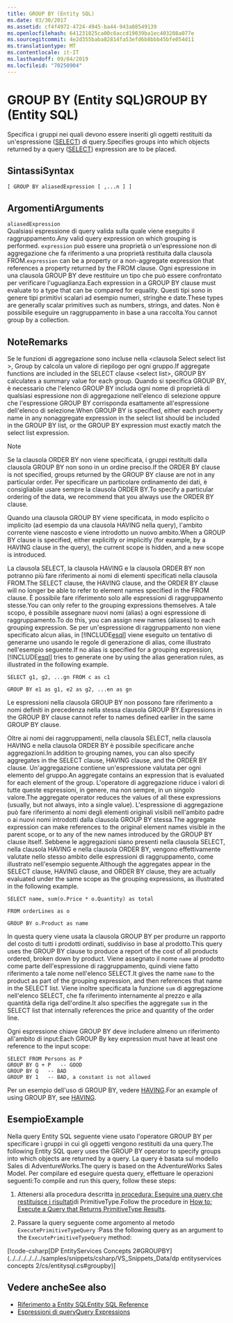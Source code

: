 ```yaml
---
title: GROUP BY (Entity SQL)
ms.date: 03/30/2017
ms.assetid: cf4f4972-4724-4945-ba44-943a08549139
ms.openlocfilehash: 641231825ca00c6accd19039ba1ec403208a077e
ms.sourcegitcommit: 4e2d355baba82814fa53efd6b8bbb45bfe054d11
ms.translationtype: MT
ms.contentlocale: it-IT
ms.lasthandoff: 09/04/2019
ms.locfileid: "70250904"
---
```

# <a name="group-by-entity-sql"></a><span data-ttu-id="05d62-102">GROUP BY (Entity SQL)</span><span class="sxs-lookup"><span data-stu-id="05d62-102">GROUP BY (Entity SQL)</span></span>
<span data-ttu-id="05d62-103">Specifica i gruppi nei quali devono essere inseriti gli oggetti restituiti da un'espressione ([SELECT](select-entity-sql.md)) di query.</span><span class="sxs-lookup"><span data-stu-id="05d62-103">Specifies groups into which objects returned by a query ([SELECT](select-entity-sql.md)) expression are to be placed.</span></span>  
  
## <a name="syntax"></a><span data-ttu-id="05d62-104">Sintassi</span><span class="sxs-lookup"><span data-stu-id="05d62-104">Syntax</span></span>  
  
```  
[ GROUP BY aliasedExpression [ ,...n ] ]  
```  
  
## <a name="arguments"></a><span data-ttu-id="05d62-105">Argomenti</span><span class="sxs-lookup"><span data-stu-id="05d62-105">Arguments</span></span>  
 `aliasedExpression`  
 <span data-ttu-id="05d62-106">Qualsiasi espressione di query valida sulla quale viene eseguito il raggruppamento.</span><span class="sxs-lookup"><span data-stu-id="05d62-106">Any valid query expression on which grouping is performed.</span></span> <span data-ttu-id="05d62-107">`expression` può essere una proprietà o un'espressione non di aggregazione che fa riferimento a una proprietà restituita dalla clausola FROM.</span><span class="sxs-lookup"><span data-stu-id="05d62-107">`expression` can be a property or a non-aggregate expression that references a property returned by the FROM clause.</span></span> <span data-ttu-id="05d62-108">Ogni espressione in una clausola GROUP BY deve restituire un tipo che può essere confrontato per verificare l'uguaglianza.</span><span class="sxs-lookup"><span data-stu-id="05d62-108">Each expression in a GROUP BY clause must evaluate to a type that can be compared for equality.</span></span> <span data-ttu-id="05d62-109">Questi tipi sono in genere tipi primitivi scalari ad esempio numeri, stringhe e date.</span><span class="sxs-lookup"><span data-stu-id="05d62-109">These types are generally scalar primitives such as numbers, strings, and dates.</span></span> <span data-ttu-id="05d62-110">Non è possibile eseguire un raggruppamento in base a una raccolta.</span><span class="sxs-lookup"><span data-stu-id="05d62-110">You cannot group by a collection.</span></span>  
  
## <a name="remarks"></a><span data-ttu-id="05d62-111">Note</span><span class="sxs-lookup"><span data-stu-id="05d62-111">Remarks</span></span>  
 <span data-ttu-id="05d62-112">Se le funzioni di aggregazione sono incluse nella \<clausola Select select list >, Group by calcola un valore di riepilogo per ogni gruppo.</span><span class="sxs-lookup"><span data-stu-id="05d62-112">If aggregate functions are included in the SELECT clause \<select list>, GROUP BY calculates a summary value for each group.</span></span> <span data-ttu-id="05d62-113">Quando si specifica GROUP BY, è necessario che l'elenco GROUP BY includa ogni nome di proprietà di qualsiasi espressione non di aggregazione nell'elenco di selezione oppure che l'espressione GROUP BY corrisponda esattamente all'espressione dell'elenco di selezione.</span><span class="sxs-lookup"><span data-stu-id="05d62-113">When GROUP BY is specified, either each property name in any nonaggregate expression in the select list should be included in the GROUP BY list, or the GROUP BY expression must exactly match the select list expression.</span></span>  
  
> [!NOTE]
> <span data-ttu-id="05d62-114">Se la clausola ORDER BY non viene specificata, i gruppi restituiti dalla clausola GROUP BY non sono in un ordine preciso.</span><span class="sxs-lookup"><span data-stu-id="05d62-114">If the ORDER BY clause is not specified, groups returned by the GROUP BY clause are not in any particular order.</span></span> <span data-ttu-id="05d62-115">Per specificare un particolare ordinamento dei dati, è consigliabile usare sempre la clausola ORDER BY.</span><span class="sxs-lookup"><span data-stu-id="05d62-115">To specify a particular ordering of the data, we recommend that you always use the ORDER BY clause.</span></span>  
  
 <span data-ttu-id="05d62-116">Quando una clausola GROUP BY viene specificata, in modo esplicito o implicito (ad esempio da una clausola HAVING nella query), l'ambito corrente viene nascosto e viene introdotto un nuovo ambito.</span><span class="sxs-lookup"><span data-stu-id="05d62-116">When a GROUP BY clause is specified, either explicitly or implicitly (for example, by a HAVING clause in the query), the current scope is hidden, and a new scope is introduced.</span></span>  
  
 <span data-ttu-id="05d62-117">La clausola SELECT, la clausola HAVING e la clausola ORDER BY non potranno più fare riferimento ai nomi di elementi specificati nella clausola FROM.</span><span class="sxs-lookup"><span data-stu-id="05d62-117">The SELECT clause, the HAVING clause, and the ORDER BY clause will no longer be able to refer to element names specified in the FROM clause.</span></span> <span data-ttu-id="05d62-118">È possibile fare riferimento solo alle espressioni di raggruppamento stesse.</span><span class="sxs-lookup"><span data-stu-id="05d62-118">You can only refer to the grouping expressions themselves.</span></span> <span data-ttu-id="05d62-119">A tale scopo, è possibile assegnare nuovi nomi (alias) a ogni espressione di raggruppamento.</span><span class="sxs-lookup"><span data-stu-id="05d62-119">To do this, you can assign new names (aliases) to each grouping expression.</span></span> <span data-ttu-id="05d62-120">Se per un'espressione di raggruppamento non viene specificato alcun alias, in [!INCLUDE[esql](../../../../../../includes/esql-md.md)] viene eseguito un tentativo di generarne uno usando le regole di generazione di alias, come illustrato nell'esempio seguente.</span><span class="sxs-lookup"><span data-stu-id="05d62-120">If no alias is specified for a grouping expression, [!INCLUDE[esql](../../../../../../includes/esql-md.md)] tries to generate one by using the alias generation rules, as illustrated in the following example.</span></span>  
  
 `SELECT g1, g2, ...gn FROM c as c1`  
  
 `GROUP BY e1 as g1, e2 as g2, ...en as gn`  
  
 <span data-ttu-id="05d62-121">Le espressioni nella clausola GROUP BY non possono fare riferimento a nomi definiti in precedenza nella stessa clausola GROUP BY.</span><span class="sxs-lookup"><span data-stu-id="05d62-121">Expressions in the GROUP BY clause cannot refer to names defined earlier in the same GROUP BY clause.</span></span>  
  
 <span data-ttu-id="05d62-122">Oltre ai nomi dei raggruppamenti, nella clausola SELECT, nella clausola HAVING e nella clausola ORDER BY è possibile specificare anche aggregazioni.</span><span class="sxs-lookup"><span data-stu-id="05d62-122">In addition to grouping names, you can also specify aggregates in the SELECT clause, HAVING clause, and the ORDER BY clause.</span></span> <span data-ttu-id="05d62-123">Un'aggregazione contiene un'espressione valutata per ogni elemento del gruppo.</span><span class="sxs-lookup"><span data-stu-id="05d62-123">An aggregate contains an expression that is evaluated for each element of the group.</span></span> <span data-ttu-id="05d62-124">L'operatore di aggregazione riduce i valori di tutte queste espressioni, in genere, ma non sempre, in un singolo valore.</span><span class="sxs-lookup"><span data-stu-id="05d62-124">The aggregate operator reduces the values of all these expressions (usually, but not always, into a single value).</span></span> <span data-ttu-id="05d62-125">L'espressione di aggregazione può fare riferimento ai nomi degli elementi originali visibili nell'ambito padre o ai nuovi nomi introdotti dalla clausola GROUP BY stessa.</span><span class="sxs-lookup"><span data-stu-id="05d62-125">The aggregate expression can make references to the original element names visible in the parent scope, or to any of the new names introduced by the GROUP BY clause itself.</span></span> <span data-ttu-id="05d62-126">Sebbene le aggregazioni siano presenti nella clausola SELECT, nella clausola HAVING e nella clausola ORDER BY, vengono effettivamente valutate nello stesso ambito delle espressioni di raggruppamento, come illustrato nell'esempio seguente.</span><span class="sxs-lookup"><span data-stu-id="05d62-126">Although the aggregates appear in the SELECT clause, HAVING clause, and ORDER BY clause, they are actually evaluated under the same scope as the grouping expressions, as illustrated in the following example.</span></span>  
  
 `SELECT name, sum(o.Price * o.Quantity) as total`  
  
 `FROM orderLines as o`  
  
 `GROUP BY o.Product as name`  
  
 <span data-ttu-id="05d62-127">In questa query viene usata la clausola GROUP BY per produrre un rapporto del costo di tutti i prodotti ordinati, suddiviso in base al prodotto.</span><span class="sxs-lookup"><span data-stu-id="05d62-127">This query uses the GROUP BY clause to produce a report of the cost of all products ordered, broken down by product.</span></span> <span data-ttu-id="05d62-128">Viene assegnato il nome `name` al prodotto come parte dell'espressione di raggruppamento, quindi viene fatto riferimento a tale nome nell'elenco SELECT.</span><span class="sxs-lookup"><span data-stu-id="05d62-128">It gives the name `name` to the product as part of the grouping expression, and then references that name in the SELECT list.</span></span> <span data-ttu-id="05d62-129">Viene inoltre specificata la funzione `sum` di aggregazione nell'elenco SELECT, che fa riferimento internamente al prezzo e alla quantità della riga dell'ordine.</span><span class="sxs-lookup"><span data-stu-id="05d62-129">It also specifies the aggregate `sum` in the SELECT list that internally references the price and quantity of the order line.</span></span>  
  
 <span data-ttu-id="05d62-130">Ogni espressione chiave GROUP BY deve includere almeno un riferimento all'ambito di input:</span><span class="sxs-lookup"><span data-stu-id="05d62-130">Each GROUP By key expression must have at least one reference to the input scope:</span></span>  
  
```  
SELECT FROM Persons as P  
GROUP BY Q + P   -- GOOD  
GROUP BY Q   -- BAD  
GROUP BY 1   -- BAD, a constant is not allowed  
```  
  
 <span data-ttu-id="05d62-131">Per un esempio dell'uso di GROUP BY, vedere [HAVING](having-entity-sql.md).</span><span class="sxs-lookup"><span data-stu-id="05d62-131">For an example of using GROUP BY, see [HAVING](having-entity-sql.md).</span></span>  
  
## <a name="example"></a><span data-ttu-id="05d62-132">Esempio</span><span class="sxs-lookup"><span data-stu-id="05d62-132">Example</span></span>  
 <span data-ttu-id="05d62-133">Nella query Entity SQL seguente viene usato l'operatore GROUP BY per specificare i gruppi in cui gli oggetti vengono restituiti da una query.</span><span class="sxs-lookup"><span data-stu-id="05d62-133">The following Entity SQL query uses the GROUP BY operator to specify groups into which objects are returned by a query.</span></span> <span data-ttu-id="05d62-134">La query è basata sul modello Sales di AdventureWorks.</span><span class="sxs-lookup"><span data-stu-id="05d62-134">The query is based on the AdventureWorks Sales Model.</span></span> <span data-ttu-id="05d62-135">Per compilare ed eseguire questa query, effettuare le operazioni seguenti:</span><span class="sxs-lookup"><span data-stu-id="05d62-135">To compile and run this query, follow these steps:</span></span>  
  
1. <span data-ttu-id="05d62-136">Attenersi alla procedura descritta [in procedura: Eseguire una query che restituisce i risultati](../how-to-execute-a-query-that-returns-primitivetype-results.md)di PrimitiveType.</span><span class="sxs-lookup"><span data-stu-id="05d62-136">Follow the procedure in [How to: Execute a Query that Returns PrimitiveType Results](../how-to-execute-a-query-that-returns-primitivetype-results.md).</span></span>  
  
2. <span data-ttu-id="05d62-137">Passare la query seguente come argomento al metodo `ExecutePrimitiveTypeQuery` :</span><span class="sxs-lookup"><span data-stu-id="05d62-137">Pass the following query as an argument to the `ExecutePrimitiveTypeQuery` method:</span></span>  
  
 [!code-csharp[DP EntityServices Concepts 2#GROUPBY](../../../../../../samples/snippets/csharp/VS_Snippets_Data/dp entityservices concepts 2/cs/entitysql.cs#groupby)]  
  
## <a name="see-also"></a><span data-ttu-id="05d62-138">Vedere anche</span><span class="sxs-lookup"><span data-stu-id="05d62-138">See also</span></span>

- [<span data-ttu-id="05d62-139">Riferimento a Entity SQL</span><span class="sxs-lookup"><span data-stu-id="05d62-139">Entity SQL Reference</span></span>](entity-sql-reference.md)
- [<span data-ttu-id="05d62-140">Espressioni di query</span><span class="sxs-lookup"><span data-stu-id="05d62-140">Query Expressions</span></span>](query-expressions-entity-sql.md)
